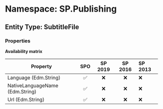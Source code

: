 # Namespace: SP.Publishing

## Entity Type: SubtitleFile

### Properties

**Availability matrix**

Property | SPO | SP 2019 | SP 2016 | SP 2013
----------|:---:|:-------:|:-------:|:-------
Language (Edm.String) | ✅ | ❌ | ❌ | ❌
NativeLanguageName (Edm.String) | ✅ | ❌ | ❌ | ❌
Url (Edm.String) | ✅ | ❌ | ❌ | ❌